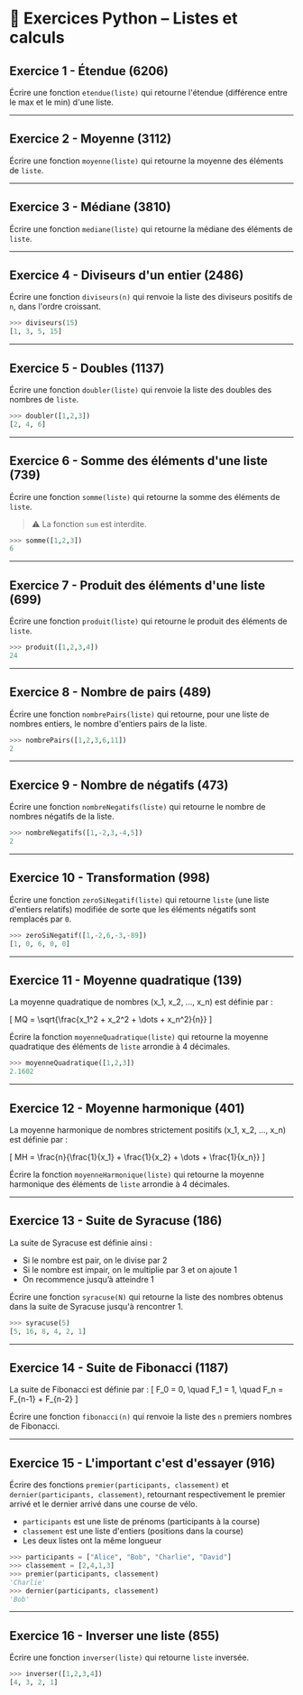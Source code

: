 # 📘 Exercices Python – Listes et calculs


## Exercice 1 - Étendue (6206)

Écrire une fonction `etendue(liste)` qui retourne l'étendue (différence entre le max et le min) d'une liste.

---

## Exercice 2 - Moyenne (3112)

Écrire une fonction `moyenne(liste)` qui retourne la moyenne des éléments de `liste`.

---

## Exercice 3 - Médiane (3810)

Écrire une fonction `mediane(liste)` qui retourne la médiane des éléments de `liste`.

---

## Exercice 4 - Diviseurs d'un entier (2486)

Écrire une fonction `diviseurs(n)` qui renvoie la liste des diviseurs positifs de `n`, dans l'ordre croissant.

```python
>>> diviseurs(15)
[1, 3, 5, 15]
````

---

## Exercice 5 - Doubles (1137)

Écrire une fonction `doubler(liste)` qui renvoie la liste des doubles des nombres de `liste`.

```python
>>> doubler([1,2,3])
[2, 4, 6]
```

---

## Exercice 6 - Somme des éléments d'une liste (739)

Écrire une fonction `somme(liste)` qui retourne la somme des éléments de `liste`.

> ⚠️ La fonction `sum` est interdite.

```python
>>> somme([1,2,3])
6
```

---

## Exercice 7 - Produit des éléments d'une liste (699)

Écrire une fonction `produit(liste)` qui retourne le produit des éléments de `liste`.

```python
>>> produit([1,2,3,4])
24
```

---

## Exercice 8 - Nombre de pairs (489)

Écrire une fonction `nombrePairs(liste)` qui retourne, pour une liste de nombres entiers, le nombre d'entiers pairs de la liste.

```python
>>> nombrePairs([1,2,3,6,11])
2
```

---

## Exercice 9 - Nombre de négatifs (473)

Écrire une fonction `nombreNegatifs(liste)` qui retourne le nombre de nombres négatifs de la liste.

```python
>>> nombreNegatifs([1,-2,3,-4,5])
2
```

---

## Exercice 10 - Transformation (998)

Écrire une fonction `zeroSiNegatif(liste)` qui retourne `liste` (une liste d'entiers relatifs) modifiée de sorte que les éléments négatifs sont remplacés par `0`.

```python
>>> zeroSiNegatif([1,-2,6,-3,-89])
[1, 0, 6, 0, 0]
```

---

## Exercice 11 - Moyenne quadratique (139)

La moyenne quadratique de nombres (x_1, x_2, ..., x_n) est définie par :

[
MQ = \sqrt{\frac{x_1^2 + x_2^2 + \dots + x_n^2}{n}}
]

Écrire la fonction `moyenneQuadratique(liste)` qui retourne la moyenne quadratique des éléments de `liste` arrondie à 4 décimales.

```python
>>> moyenneQuadratique([1,2,3])
2.1602
```

---

## Exercice 12 - Moyenne harmonique (401)

La moyenne harmonique de nombres strictement positifs (x_1, x_2, ..., x_n) est définie par :

[
MH = \frac{n}{\frac{1}{x_1} + \frac{1}{x_2} + \dots + \frac{1}{x_n}}
]

Écrire la fonction `moyenneHarmonique(liste)` qui retourne la moyenne harmonique des éléments de `liste` arrondie à 4 décimales.

---

## Exercice 13 - Suite de Syracuse (186)

La suite de Syracuse est définie ainsi :

* Si le nombre est pair, on le divise par 2
* Si le nombre est impair, on le multiplie par 3 et on ajoute 1
* On recommence jusqu’à atteindre 1

Écrire une fonction `syracuse(N)` qui retourne la liste des nombres obtenus dans la suite de Syracuse jusqu'à rencontrer 1.

```python
>>> syracuse(5)
[5, 16, 8, 4, 2, 1]
```

---

## Exercice 14 - Suite de Fibonacci (1187)

La suite de Fibonacci est définie par :
[
F_0 = 0, \quad F_1 = 1, \quad F_n = F_{n-1} + F_{n-2}
]

Écrire une fonction `fibonacci(n)` qui renvoie la liste des `n` premiers nombres de Fibonacci.

---

## Exercice 15 - L'important c'est d'essayer (916)

Écrire des fonctions `premier(participants, classement)` et `dernier(participants, classement)`, retournant respectivement le premier arrivé et le dernier arrivé dans une course de vélo.

* `participants` est une liste de prénoms (participants à la course)
* `classement` est une liste d'entiers (positions dans la course)
* Les deux listes ont la même longueur

```python
>>> participants = ["Alice", "Bob", "Charlie", "David"]
>>> classement = [2,4,1,3]
>>> premier(participants, classement)
'Charlie'
>>> dernier(participants, classement)
'Bob'
```

---

## Exercice 16 - Inverser une liste (855)

Écrire une fonction `inverser(liste)` qui retourne `liste` inversée.

```python
>>> inverser([1,2,3,4])
[4, 3, 2, 1]
```

